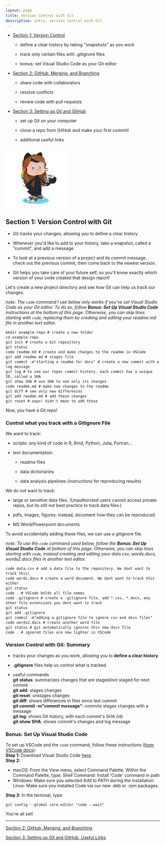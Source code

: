 ```yaml
---
layout: page
title: Version Control with Git
description: intro, version control with Git
---
```


- [Section 1: Version Control](index.html)

  - define a clear history by taking "snapshots" as you work
  
  - track only certain files with .gitignore files

  - bonus: set Visual Studio Code as your Git editor

- [Section 2: GitHub, Merging, and Branching](GitHub_Merges_Branches_CodeReview.html)   

  - share code with collaborators
  
  - resolve conflicts
  
  - review code with pull requests

- [Section 3: Setting up Git and GitHub](SetupGitandGitHubActivity.html)

  - set up Git on your computer

  - clone a repo from GitHub and make your first commit!

  - additional useful links

<img src="octocora.png" alt="drawing" width="200"/>

## Section 1: Version Control with Git

- Git tracks your changes, allowing you to define a clear history

- Whenever you'd like to add to your history, take a snapshot, called a "commit", and add a message.

- To look at a previous version of a project and its commit message, check out the previous commit, then come back to the newest version.

- Git helps you take care of your future self, so you'll know exactly which version of your code created that design report!

Let's create a new project directory and see how Git can help us track our changes.   

*note: The `code` command I use below only works if you've set Visual Studio Code as your Git editor. To do so, follow **Bonus: Set Up Visual Studio Code** instructions at the bottom of this page. Otherwise, you can skip lines starting with `code`, replacing them by creating and editing your readme.md file in another text editor.*      
```shell        
mkdir example-repo # create a new folder
cd example-repo
git init # create a Git repository
git status
code readme.md # create and make changes to the readme in VSCode
git add readme.md # stages file
git commit -m"starting a readme for docs" # create a new commit with a log message
git log # to see our repos commit history. each commit has a unique ID, called a SHA
git show SHA # use SHA to see only its changes
code readme.md # make new changes to the readme
git diff # see only new differences
git add readme.md # add these changes
git reset # oops! didn't mean to add those
```    

Now, you have a Git repo!

### Control what you track with a Gitignore File   

We *want* to track:

- scripts: any kind of code in R, Rmd, Python, Julia, Fortran...

- text documentation: 

  - readme files
    
  - data dictionaries
  
  - data analysis pipelines (instructions for reproducing results)
  
We do *not* want to track:

  - large or sensitive data files. (Unauthorized users cannot access private repos, but its still not best practice to track data files.)

  - pdfs, images, figures: instead, document how they can be reproduced

  - MS Word/Powerpoint documents

To avoid accidentally adding these files, we can use a gitignore file.  

*note: To use the `code` command used below, follow the **Bonus: Set Up Visual Studio Code** at bottom of this page. Otherwise, you can skip lines starting with `code`, instead creating and editing your data.csv, words.docx, words2.docx files in another text editor.*  

```shell        
code data.csv # add a data file to the repository. We dont want to track this!
code words.docx # create a word document. We dont want to track this either
git status
code . # VSCode bolds all file names
code .gitignore # create a .gitignore file, add *.csv, *.docx, any other file extensions you dont want to track
git status
git add .gitignore
git commit -m"adding a gitignore file to ignore csv and docx files"
code words2.docx # create another word file
git status # git automatically ignores this new docx file
code . # ignored files are now lighter in VSCode
```      

### Version Control with Git: Summary 

- tracks your changes as you work, allowing you to **define a clear history**

- **.gitignore** files help us control what is tracked

- useful commands     
**git status**: summarizes changes that are staged/not staged for next commit    
**git add**: stages changes    
**git reset**: unstages changes    
**git diff**: shows differences in files since last commit   
**git commit -m"commit message"**: commits stages changes with a message   
**git log**: shows Git history, with each commit's SHA (id)    
**git show SHA**: shows commit's changes and log message    


### Bonus: Set Up Visual Studio Code  
To set up VSCode and the `code` command, follow these instructions ([from VSCode docs](https://code.visualstudio.com/docs/editor/versioncontrol#_vs-code-as-git-editor)):   
**Step 1:** Download Visual Studio Code [here](https://code.visualstudio.com/download).    
**Step 2:**     
  - macOS: From the View menu, select Command Palette. Within the Command Palette, type: Shell Command: Install 'Code' command in path      
  - Windows: Make sure you selected Add to PATH during the installation.     
  Linux: Make sure you installed Code via our new .deb or .rpm packages.    
    
**Step 3:** In the terminal, type:    
```shell    
git config --global core.editor "code --wait"   
```    
You're all set!   

--------------------------    

[Section 2: GitHub, Merging, and Branching](GitHub_Merges_Branches_CodeReview.html)   

[Section 3: Setting up Git and GitHub, Useful Links](SetupGitandGitHubActivity.html)   

